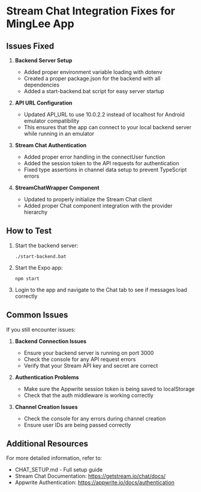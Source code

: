 # Stream Chat Integration Fixes for MingLee App

## Issues Fixed

1. **Backend Server Setup**
   - Added proper environment variable loading with dotenv
   - Created a proper package.json for the backend with all dependencies
   - Added a start-backend.bat script for easy server startup

2. **API URL Configuration**
   - Updated API_URL to use 10.0.2.2 instead of localhost for Android emulator compatibility
   - This ensures that the app can connect to your local backend server while running in an emulator

3. **Stream Chat Authentication**
   - Added proper error handling in the connectUser function
   - Added the session token to the API requests for authentication
   - Fixed type assertions in channel data setup to prevent TypeScript errors

4. **StreamChatWrapper Component**
   - Updated to properly initialize the Stream Chat client
   - Added proper Chat component integration with the provider hierarchy

## How to Test

1. Start the backend server:
   ```
   ./start-backend.bat
   ```
   
2. Start the Expo app:
   ```
   npm start
   ```

3. Login to the app and navigate to the Chat tab to see if messages load correctly

## Common Issues

If you still encounter issues:

1. **Backend Connection Issues**
   - Ensure your backend server is running on port 3000
   - Check the console for any API request errors
   - Verify that your Stream API key and secret are correct

2. **Authentication Problems**
   - Make sure the Appwrite session token is being saved to localStorage
   - Check that the auth middleware is working correctly

3. **Channel Creation Issues**
   - Check the console for any errors during channel creation
   - Ensure user IDs are being passed correctly

## Additional Resources

For more detailed information, refer to:
- CHAT_SETUP.md - Full setup guide
- Stream Chat Documentation: https://getstream.io/chat/docs/
- Appwrite Authentication: https://appwrite.io/docs/authentication
